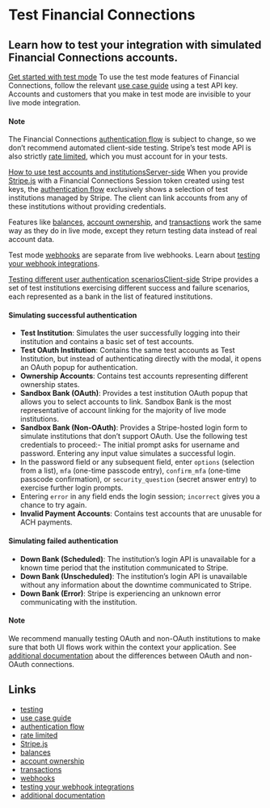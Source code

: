 # Test Financial Connections

## Learn how to test your integration with simulated Financial Connections accounts.

[Get started with test
mode](https://docs.stripe.com/financial-connections/testing#get-started)
To use the test mode features of Financial Connections, follow the relevant [use
case guide](https://docs.stripe.com/financial-connections/use-cases) using a
test API key. Accounts and customers that you make in test mode are invisible to
your live mode integration.

#### Note

The Financial Connections [authentication
flow](https://docs.stripe.com/financial-connections/fundamentals#authentication-flow)
is subject to change, so we don’t recommend automated client-side testing.
Stripe’s test mode API is also strictly [rate
limited](https://docs.stripe.com/testing#rate-limits), which you must account
for in your tests.

[How to use test accounts and
institutionsServer-side](https://docs.stripe.com/financial-connections/testing#web-how-to-use-test-accounts)
When you provide [Stripe.js](https://docs.stripe.com/js) with a Financial
Connections Session token created using test keys, the [authentication
flow](https://docs.stripe.com/financial-connections/fundamentals#authentication-flow)
exclusively shows a selection of test institutions managed by Stripe. The client
can link accounts from any of these institutions without providing credentials.

Features like
[balances](https://docs.stripe.com/financial-connections/balances), [account
ownership](https://docs.stripe.com/financial-connections/ownership), and
[transactions](https://docs.stripe.com/financial-connections/transactions) work
the same way as they do in live mode, except they return testing data instead of
real account data.

Test mode [webhooks](https://docs.stripe.com/webhooks) are separate from live
webhooks. Learn about [testing your webhook
integrations](https://docs.stripe.com/webhooks#test-webhook).

[Testing different user authentication
scenariosClient-side](https://docs.stripe.com/financial-connections/testing#web-test-institutions)
Stripe provides a set of test institutions exercising different success and
failure scenarios, each represented as a bank in the list of featured
institutions.

#### Simulating successful authentication

- **Test Institution**: Simulates the user successfully logging into their
institution and contains a basic set of test accounts.
- **Test OAuth Institution**: Contains the same test accounts as Test
Institution, but instead of authenticating directly with the modal, it opens an
OAuth popup for authentication.
- **Ownership Accounts**: Contains test accounts representing different
ownership states.
- **Sandbox Bank (OAuth)**: Provides a test institution OAuth popup that allows
you to select accounts to link. Sandbox Bank is the most representative of
account linking for the majority of live mode institutions.
- **Sandbox Bank (Non-OAuth)**: Provides a Stripe-hosted login form to simulate
institutions that don’t support OAuth. Use the following test credentials to
proceed:- The initial prompt asks for username and password. Entering any input
value simulates a successful login.
- In the password field or any subsequent field, enter `options` (selection from
a list), `mfa` (one-time passcode entry), `confirm_mfa` (one-time passcode
confirmation), or `security_question` (secret answer entry) to exercise further
login prompts.
- Entering `error` in any field ends the login session; `incorrect` gives you a
chance to try again.
- **Invalid Payment Accounts**: Contains test accounts that are unusable for ACH
payments.

#### Simulating failed authentication

- **Down Bank (Scheduled)**: The institution’s login API is unavailable for a
known time period that the institution communicated to Stripe.
- **Down Bank (Unscheduled)**: The institution’s login API is unavailable
without any information about the downtime communicated to Stripe.
- **Down Bank (Error)**: Stripe is experiencing an unknown error communicating
with the institution.

#### Note

We recommend manually testing OAuth and non-OAuth institutions to make sure that
both UI flows work within the context your application. See [additional
documentation](https://docs.stripe.com/financial-connections/fundamentals#how-stripe-links-financial-accounts)
about the differences between OAuth and non-OAuth connections.

## Links

- [testing](https://docs.stripe.com/testing)
- [use case guide](https://docs.stripe.com/financial-connections/use-cases)
- [authentication
flow](https://docs.stripe.com/financial-connections/fundamentals#authentication-flow)
- [rate limited](https://docs.stripe.com/testing#rate-limits)
- [Stripe.js](https://docs.stripe.com/js)
- [balances](https://docs.stripe.com/financial-connections/balances)
- [account ownership](https://docs.stripe.com/financial-connections/ownership)
- [transactions](https://docs.stripe.com/financial-connections/transactions)
- [webhooks](https://docs.stripe.com/webhooks)
- [testing your webhook
integrations](https://docs.stripe.com/webhooks#test-webhook)
- [additional
documentation](https://docs.stripe.com/financial-connections/fundamentals#how-stripe-links-financial-accounts)